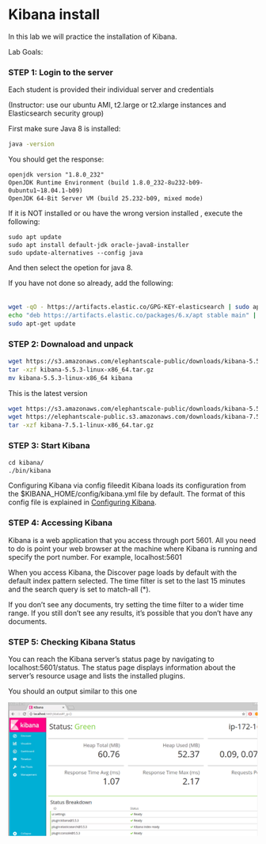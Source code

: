 # Kibana install

In this lab we will practice the installation of Kibana.


Lab Goals:


### STEP 1: Login to the server
 
Each student is provided their individual server and credentials

(Instructor: use our ubuntu AMI, t2.large or t2.xlarge instances and Elasticsearch security group)


First make sure Java 8 is installed:
 
```bash
java -version
```

You should get the response:

```console
openjdk version "1.8.0_232"
OpenJDK Runtime Environment (build 1.8.0_232-8u232-b09-0ubuntu1~18.04.1-b09)
OpenJDK 64-Bit Server VM (build 25.232-b09, mixed mode)
```


If it is NOT installed or ou have the wrong version installed , execute the following:

```console
sudo apt update
sudo apt install default-jdk oracle-java8-installer 
sudo update-alternatives --config java
```

And then select the opetion for java 8.


If you have not done so already, add the following:

```bash

wget -qO - https://artifacts.elastic.co/GPG-KEY-elasticsearch | sudo apt-key add -
echo "deb https://artifacts.elastic.co/packages/6.x/apt stable main" | sudo tee -a /etc/apt/sources.list.d/elastic-6.x.list
sudo apt-get update

```

### STEP 2: Downaload and unpack

```bash 
wget https://s3.amazonaws.com/elephantscale-public/downloads/kibana-5.5.3-linux-x86_64.tar.gz  # outdated but works ok
tar -xzf kibana-5.5.3-linux-x86_64.tar.gz
mv kibana-5.5.3-linux-x86_64 kibana
```

This is the latest version


```bash
wget https://s3.amazonaws.com/elephantscale-public/downloads/kibana-5.5.3-linux-x86_64.tar.gz  # latest
wget https://elephantscale-public.s3.amazonaws.com/downloads/kibana-7.5.1-linux-x86_64.tar.gz
tar -xzf kibana-7.5.1-linux-x86_64.tar.gz

```
    
### STEP 3: Start Kibana

    cd kibana/
    ./bin/kibana
    
Configuring Kibana via config fileedit
Kibana loads its configuration from the $KIBANA_HOME/config/kibana.yml file by default. 
The format of this config file is explained in [Configuring Kibana](https://www.elastic.co/guide/en/kibana/5.5/settings.html).

### STEP 4: Accessing Kibana

Kibana is a web application that you access through port 5601. All you need to do is point your web browser at the machine where Kibana is running and specify the port number. For example, localhost:5601

When you access Kibana, the Discover page loads by default with the default index pattern selected. The time filter is set to the last 15 minutes and the search query is set to match-all (\*).

If you don’t see any documents, try setting the time filter to a wider time range. If you still don’t see any results, it’s possible that you don’t have any documents.

### STEP 5: Checking Kibana Status

You can reach the Kibana server’s status page by navigating to localhost:5601/status. The status page displays information about the server’s resource usage and lists the installed plugins.

You should an output similar to this one

![alt text](kibana.png)
